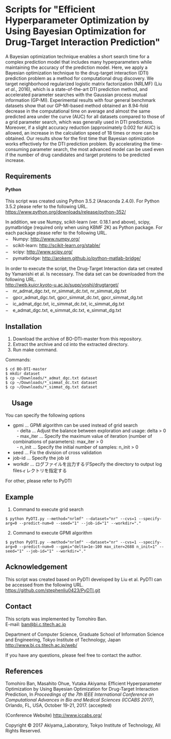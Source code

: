 # Scripts for "Efficient Hyperparameter Optimization by Using Bayesian Optimization for Drug-Target Interaction Prediction"

A Bayesian optimization technique enables a short search time for a complex prediction model that includes many hyperparameters while maintaining the accuracy of the prediction model. Here, we apply a Bayesian optimization technique to the drug-target interaction (DTI) prediction problem as a method for computational drug discovery. We target neighborhood regularized logistic matrix factorization (NRLMF) (Liu _et al_., 2016), which is a state-of-the-art DTI prediction method, and accelerated parameter searches with the Gaussian process mutual information (GP-MI). Experimental results with four general benchmark datasets show that our GP-MI-based method obtained an 8.94-fold decrease in the computational time on average and almost the same predicted area under the curve (AUC) for all datasets compared to those of a grid parameter search, which was generally used in DTI predictions. Moreover, if a slight accuracy reduction (approximately 0.002 for AUC) is allowed, an increase in the calculation speed of 18 times or more can be obtained. Our results show for the first time that Bayesian optimization works effectively for the DTI prediction problem. By accelerating the time-consuming parameter search, the most advanced model can be used even if the number of drug candidates and target proteins to be predicted increase.


Requirements
------------

#### Python
This script was created using Python 3.5.2 (Anaconda 2.4.0). For Python 3.5.2 please refer to the following URL.<br>
https://www.python.org/downloads/release/python-352/<br>

In addition, we use Numpy, scikit-learn (ver. 0.18.1 and above), scipy, pymatbridge (required only when using KBMF 2K) as Python package. For each package please refer to the following URL.<br>
−　Numpy: http://www.numpy.org/<br>
−　scikit-learn: http://scikit-learn.org/stable/<br>
−　scipy: http://www.scipy.org/<br>
−　pymatbridge: http://arokem.github.io/python-matlab-bridge/<br>

In order to execute the script, the Drug-Target Interaction data set created by Yamanishi et al. Is necessary. The data set can be downloaded from the following URL.<br>
http://web.kuicr.kyoto-u.ac.jp/supp/yoshi/drugtarget/<br>
−　nr_admat_dgc.txt, nr_simmat_dc.txt, nr_simmat_dg.txt<br>
−　gpcr_admat_dgc.txt, gpcr_simmat_dc.txt, gpcr_simmat_dg.txt<br>
−　ic_admat_dgc.txt, ic_simmat_dc.txt, ic_simmat_dg.txt<br>
−　e_admat_dgc.txt, e_simmat_dc.txt, e_simmat_dg.txt<br>

Installation
------------
1. Download the archive of BO-DTI-master from this repository.
2. Extract the archive and cd into the extracted directory.
3. Run make command.

Commands:

    $ cd BO-DTI-master
    $ mkdir dataset
    $ cp ~/Downloads/*_admat_dgc.txt dataset
    $ cp ~/Downloads/*_simmat_dc.txt dataset
    $ cp ~/Downloads/*_simmat_dg.txt dataset

    
Usage
-----
You can specify the following options<br>
- gpmi ... GPMI algorithm can be used instead of grid search<br>
    - delta ... Adjust the balance between exploration and usage: delta > 0<br>
    - max_iter ... Specify the maximum value of iteration (number of combinations of parameters): max_iter > 0<br>
    - n_init ... Specify the initial number of samples: n_init > 0<br>
- seed ... Fix the division of cross validation
- job-id ... Specify the job id
- workdir ... ログファイルを出力するデSpecify the directory to output log filesィレクトリを指定する

For other, please refer to PyDTI


Example
-------
1. Command to execute grid search
```shell
$ python PyDTI.py --method="nrlmf" --dataset="nr" --cvs=1 --specify-arg=0 --predict-num=0 --seed="1" --job-id="1" --workdir="."
```

2. Command to execute GPMI algorithm
```shell
$ python PyDTI.py --method="nrlmf" --dataset="nr" --cvs=1 --specify-arg=0 --predict-num=0 --gpmi="delta=1e-100 max_iter=2688 n_init=1" --seed="1" --job-id="1" --workdir="."
```

Acknowledgement
---------------
This script was created based on PyDTI developed by Liu et al. PyDTI can be accessed from the following URL.<br>
https://github.com/stephenliu0423/PyDTI.git<br>

Contact
-------
This scripts was implemented by Tomohiro Ban.<br>
E-mail: ban@bi.c.titech.ac.jp

Department of Computer Science, Graduate School of Information Science and Engineering, Tokyo Institute of Technology, Japan<br>
http://www.bi.cs.titech.ac.jp/web/

If you have any questions, please feel free to contact the author.

References
----------
Tomohiro Ban, Masahito Ohue, Yutaka Akiyama: Efficient Hyperparameter Optimization by Using Bayesian Optimization for Drug-Target Interaction Prediction, In _Proceedings of the 7th IEEE International Conference on Computational Advances in Bio and Medical Sciences (ICCABS 2017)_, Orlando, FL, USA, October 19-21, 2017. (accepted) 

(Conference Website) http://www.iccabs.org/


Copyright © 2017 Akiyama_Laboratory, Tokyo Institute of Technology, All Rights Reserved.  
